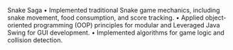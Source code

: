 Snake Saga
• Implemented traditional Snake game mechanics,
including snake movement, food consumption,
and score tracking.
• Applied object-oriented programming (OOP)
principles for modular and Leveraged Java
Swing for GUI development.
• Implemented algorithms for game logic and
collision detection.
